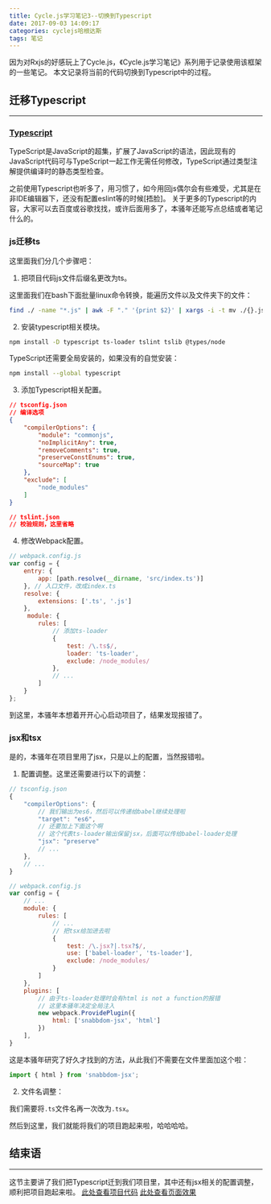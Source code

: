 ```yaml
---
title: Cycle.js学习笔记3--切换到Typescript
date: 2017-09-03 14:09:17
categories: cyclejs哈根达斯
tags: 笔记
---
```

因为对Rxjs的好感玩上了Cycle.js，《Cycle.js学习笔记》系列用于记录使用该框架的一些笔记。
本文记录将当前的代码切换到Typescript中的过程。
<!--more-->

## 迁移Typescript
---

### [Typescript](https://www.tslang.cn/docs/home.html)
TypeScript是JavaScript的超集，扩展了JavaScript的语法，因此现有的JavaScript代码可与TypeScript一起工作无需任何修改，TypeScript通过类型注解提供编译时的静态类型检查。

之前使用Typescript也听多了，用习惯了，如今用回js偶尔会有些难受，尤其是在非IDE编辑器下，还没有配置eslint等的时候[捂脸]。
关于更多的Typescript的内容，大家可以去百度或谷歌找找，或许后面用多了，本骚年还能写点总结或者笔记什么的。

### js迁移ts
这里面我们分几个步骤吧：

1. 把项目代码js文件后缀名更改为ts。

这里面我们在bash下面批量linux命令转换，能遍历文件以及文件夹下的文件：

``` bash
find ./ -name "*.js" | awk -F "." '{print $2}' | xargs -i -t mv ./{}.js  ./{}.ts
```

2. 安装typescript相关模块。

``` bash
npm install -D typescript ts-loader tslint tslib @types/node
```

TypeScript还需要全局安装的，如果没有的自觉安装：

``` bash
npm install --global typescript
```

3. 添加Typescript相关配置。

``` json
// tsconfig.json
// 编译选项
{
    "compilerOptions": {
        "module": "commonjs",
        "noImplicitAny": true,
        "removeComments": true,
        "preserveConstEnums": true,
        "sourceMap": true
    },
    "exclude": [
        "node_modules"
    ]
}

// tslint.json
// 校验规则，这里省略
```

4. 修改Webpack配置。

``` js
// webpack.config.js
var config = {
    entry: {
        app: [path.resolve(__dirname, 'src/index.ts')]
    }, // 入口文件，改成index.ts
    resolve: {
        extensions: ['.ts', '.js']
    },
     module: {
        rules: [
            // 添加ts-loader
            {
                test: /\.ts$/,
                loader: 'ts-loader',
                exclude: /node_modules/
            },
            // ...
        ]
    }
};
```

到这里，本骚年本想着开开心心启动项目了，结果发现报错了。

### jsx和tsx
是的，本骚年在项目里用了jsx，只是以上的配置，当然报错啦。

1. 配置调整。这里还需要进行以下的调整：

``` js
// tsconfig.json
{
    "compilerOptions": {
        // 我们输出为es6，然后可以传递给babel继续处理啦
        "target": "es6",
        // 还要加上下面这个啊
        // 这个代表ts-loader输出保留jsx，后面可以传给babel-loader处理
        "jsx": "preserve"
        // ...
    },
    // ...
}

// webpack.config.js
var config = {
    // ...
    module: {
        rules: [
            // ...
            // 把tsx给加进去啦
            {
                test: /\.jsx?|.tsx?$/,
                use: ['babel-loader', 'ts-loader'],
                exclude: /node_modules/
            }
        ]
    },
	plugins: [
        // 由于ts-loader处理时会有html is not a function的报错
		// 这里本骚年决定全局注入
        new webpack.ProvidePlugin({
            html: ['snabbdom-jsx', 'html']
        })
    ],
}
```

这是本骚年研究了好久才找到的方法，从此我们不需要在文件里面加这个啦：

``` js
import { html } from 'snabbdom-jsx';
```

2. 文件名调整：

我们需要将`.ts`文件名再一次改为`.tsx`。

然后到这里，我们就能将我们的项目跑起来啦，哈哈哈哈。

## 结束语
-----
这节主要讲了我们把Typescript迁到我们项目里，其中还有jsx相关的配置调整，顺利把项目跑起来啦。
[此处查看项目代码](https://github.com/godbasin/godbasin.github.io/tree/blog-codes/cyclejs-notes/3-use-typescript)
[此处查看页面效果](http://otnjb9qi5.bkt.clouddn.com/3-use-typescript/index.html)